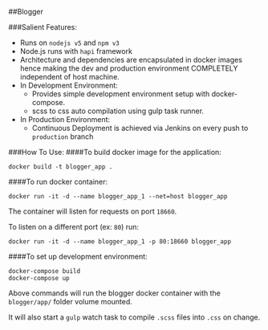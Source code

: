 ##Blogger

###Salient Features:
- Runs on `nodejs v5` and `npm v3`
- Node.js runs with `hapi` framework
- Architecture and dependencies are encapsulated in docker images hence making the dev and production environment COMPLETELY independent of host machine.
- In Development Environment:
    - Provides simple development environment setup with docker-compose.
    - scss to css auto compilation using gulp task runner.
- In Production Environment:
    - Continuous Deployment is achieved via Jenkins on every push to `production` branch

###How To Use:
####To build docker image for the application:
```
docker build -t blogger_app .
```

####To run docker container:
```
docker run -it -d --name blogger_app_1 --net=host blogger_app
```
The container will listen for requests on port `18660`.

To listen on a different port (ex: `80`) run:
```
docker run -it -d --name blogger_app_1 -p 80:18660 blogger_app
```

####To set up development environment:
```
docker-compose build
docker-compose up
```
Above commands will run the blogger docker container with the `blogger/app/` folder volume mounted.

It will also start a `gulp` watch task to compile `.scss` files into `.css` on change.
